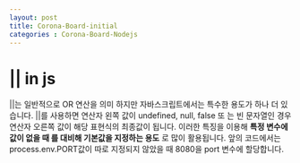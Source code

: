 ```yaml
---
layout: post
title: Corona-Board-initial
categories : Corona-Board-Nodejs
---
```

# || in js
 ||는 일반적으로 OR 연산을 의미 하지만 자바스크립트에서는 특수한 용도가 하나 더 있습니다. ||를 사용하면 연산자 왼쪽 값이 undefined, null, false 또 는 빈 문자열인 경우 연산자 오른쪽 값이 해당 표현식의 최종값이 됩니다. 이러한 특징을 이용해 **특정 변수에 값이 없을 때 를 대비해 기본값을 지정하는 용도** 로 많이 활용됩니다. 앞의 코드에서는 process.env.PORT값이 따로 지정되지 않았을 때 8080을 port 변수에 할당합니다.